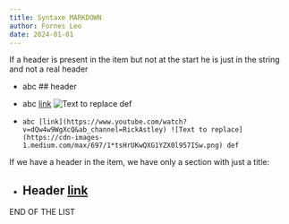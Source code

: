 ```yaml
---
title: Syntaxe MARKDOWN
author: Fornes Leo
date: 2024-01-01
---
```




If a header is present in the item but not at the start he is just in the string and not a real header
- abc ## header

- abc [link](https://www.youtube.com/watch?v=dQw4w9WgXcQ&ab_channel=RickAstley) ![Text to replace](https://cdn-images-1.medium.com/max/697/1*tsHrUKwQXG1YZX0l957ISw.png) def

- ```abc [link](https://www.youtube.com/watch?v=dQw4w9WgXcQ&ab_channel=RickAstley) ![Text to replace](https://cdn-images-1.medium.com/max/697/1*tsHrUKwQXG1YZX0l957ISw.png) def```


If we have a header in the item, we have only a section with just a title:
- ## Header [link](https://www.youtube.com/watch?v=dQw4w9WgXcQ&ab_channel=RickAstley)


END OF THE LIST
